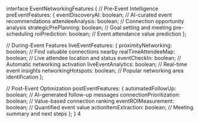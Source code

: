 interface EventNetworkingFeatures {
// Pre-Event Intelligence
preEventFeatures: {
eventDiscoveryAI: boolean; // AI-curated event recommendations
attendeeAnalysis: boolean; // Connection opportunity analysis
strategicPrePlanning: boolean; // Goal setting and meeting pre-scheduling
roiPrediction: boolean; // Event attendance value prediction
};

// During-Event Features
liveEventFeatures: {
proximityNetworking: boolean; // Find valuable connections nearby
realTimeAttendeeMap: boolean; // Live attendee location and status
eventCheckIn: boolean; // Automatic networking activation
liveEventAnalytics: boolean; // Real-time event insights
networkingHotspots: boolean; // Popular networking area identification
};

// Post-Event Optimization
postEventFeatures: {
automatedFollowUp: boolean; // AI-generated follow-up messages
connectionPrioritization: boolean; // Value-based connection ranking
eventROIMeasurement: boolean; // Quantified event value
actionItemExtraction: boolean; // Meeting summary and next steps
};
}
4